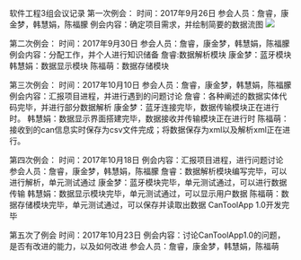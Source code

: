 软件工程3组会议记录
第一次例会：
时间：2017年9月26日
参会人员：詹睿，康金梦，韩慧娟，陈福朦
例会内容：确定项目需求，并绘制简要的数据流图
![](https://i.imgur.com/CpE5HXY.png)

第二次例会：
时间：2017年9月30日
参会人员：詹睿，康金梦，韩慧娟，陈福朦
例会内容：分配工作，并个人进行知识储备
詹睿:数据解析模块
康金梦：蓝牙模块
韩慧娟：数据显示模块
陈福萌：数据存储模块

第三次例会：
时间：2017年10月10日
参会人员：詹睿，康金梦，韩慧娟，陈福朦
例会内容：汇报项目进程，并进行遇到的问题讨论
詹睿：各种阐述的数据实体代码完毕，并进行部分数据解析
康金梦：蓝牙连接完毕，数据传输模块正在进行时。
韩慧娟：数据显示界面搭建完毕，数据接收并传输模块正在进行时
陈福萌：接收到的can信息实时保存为csv文件完成；将数据保存为xml以及解析xml正在进行。


第四次例会：
时间：2017年10月18日
例会内容：汇报项目进程，进行问题讨论
参会人员：詹睿，康金梦，韩慧娟，陈福朦
詹睿：数据解析模块编写完毕，可以进行解析，单元测试通过
康金梦：蓝牙模块完毕，单元测试通过，可以进行数据传输
韩慧娟：数据显示模块完毕，单元测试通过，可以显示用户数据
陈福萌：数据存储模块完毕，单元测试通过，可以保存并读取出数据
CanToolApp 1.0开发完毕

第五次了例会
时间：2017年10月23日
例会内容：讨论CanToolApp1.0的问题，是否有改进的能力，以及如何改进
参会人员：詹睿，康金梦，韩慧娟，陈福萌
